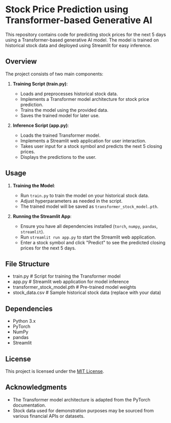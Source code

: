 # Stock Price Prediction using Transformer-based Generative AI

This repository contains code for predicting stock prices for the next 5 days using a Transformer-based generative AI model. The model is trained on historical stock data and deployed using Streamlit for easy inference.

## Overview

The project consists of two main components:

1. **Training Script (train.py)**:
   - Loads and preprocesses historical stock data.
   - Implements a Transformer model architecture for stock price prediction.
   - Trains the model using the provided data.
   - Saves the trained model for later use.

2. **Inference Script (app.py)**:
   - Loads the trained Transformer model.
   - Implements a Streamlit web application for user interaction.
   - Takes user input for a stock symbol and predicts the next 5 closing prices.
   - Displays the predictions to the user.

## Usage

1. **Training the Model**:
   - Run `train.py` to train the model on your historical stock data.
   - Adjust hyperparameters as needed in the script.
   - The trained model will be saved as `transformer_stock_model.pth`.

2. **Running the Streamlit App**:
   - Ensure you have all dependencies installed (`torch`, `numpy`, `pandas`, `streamlit`).
   - Run `streamlit run app.py` to start the Streamlit web application.
   - Enter a stock symbol and click "Predict" to see the predicted closing prices for the next 5 days.

## File Structure
   - train.py # Script for training the Transformer model
   - app.py # Streamlit web application for model inference
   - transformer_stock_model.pth # Pre-trained model weights
   - stock_data.csv # Sample historical stock data (replace with your data)

## Dependencies

- Python 3.x
- PyTorch
- NumPy
- pandas
- Streamlit

## License

This project is licensed under the [MIT License](LICENSE).

## Acknowledgments

- The Transformer model architecture is adapted from the PyTorch documentation.
- Stock data used for demonstration purposes may be sourced from various financial APIs or datasets.
